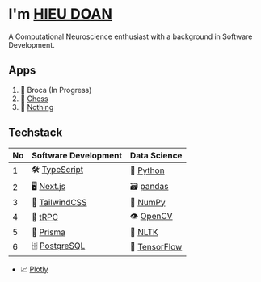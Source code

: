 # I'm [HIEU DOAN](https://hieudoanm.github.io)

A Computational Neuroscience enthusiast with a background in Software Development.

## Apps

1. 💬 Broca (In Progress)
2. 🧠 [Chess](https://hieudoanm.github.io/chess/)
3. 📱 [Nothing](https://hieudoanm.github.io/nothing/)

## Techstack

| No  | Software Development                             | Data Science                                |
| --- | ------------------------------------------------ | ------------------------------------------- |
| 1   | 🛠️ [TypeScript](https://www.typescriptlang.org/) | 🐍 [Python](https://www.python.org/)        |
| 2   | 🖥️ [Next.js](https://nextjs.org/)                | 🗃️ [pandas](https://pandas.pydata.org/)     |
| 3   | 💅 [TailwindCSS](https://tailwindcss.com/)       | 🧮 [NumPy](https://numpy.org/)              |
| 4   | 🚀 [tRPC](https://trpc.io/)                      | 👁️ [OpenCV](https://opencv.org/)            |
| 5   | 🔌 [Prisma](https://www.prisma.io/)              | 💬 [NLTK](https://www.nltk.org/)            |
| 6   | 🗄️ [PostgreSQL](https://www.postgresql.org/)     | 🧠 [TensorFlow](https://www.tensorflow.org) |

- 📈 [Plotly](https://plotly.com/)
